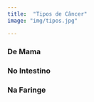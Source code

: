 ```yaml
---
title:  "Tipos de Câncer"
image: "img/tipos.jpg"

---
```


### De Mama

### No Intestino

### Na Faringe